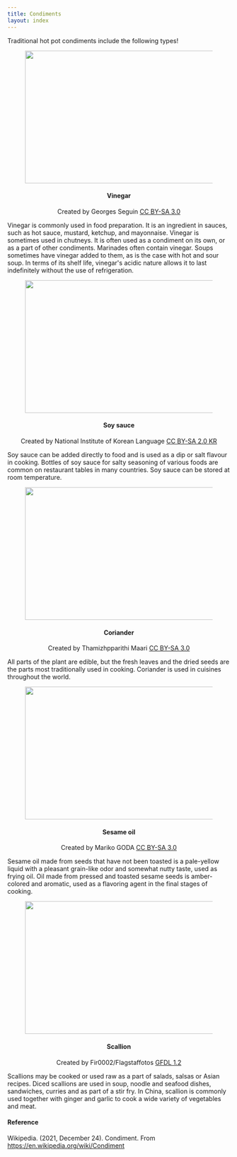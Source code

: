 ```yaml
---
title: Condiments
layout: index
---
```


<p> 
Traditional hot pot condiments include the following types! 
</p>

<figure style="text-align: center">
<img src="https://upload.wikimedia.org/wikipedia/commons/c/c3/Eguilles_20110828_14.jpg" width="425" height="300" />
</figure>

<h4 style="text-align: center"> Vinegar </h4>
<p style="text-align: center">Created by Georges Seguin <a href="https://creativecommons.org/licenses/by-sa/3.0">CC BY-SA 3.0</a></p>
<p>
Vinegar is commonly used in food preparation. It is an ingredient in sauces, such as hot sauce, mustard, ketchup, and mayonnaise. Vinegar is sometimes used in chutneys. It is often used as a condiment on its own, or as a part of other condiments. Marinades often contain vinegar. Soups sometimes have vinegar added to them, as is the case with hot and sour soup. In terms of its shelf life, vinegar's acidic nature allows it to last indefinitely without the use of refrigeration.
</p>

<figure style="text-align: center">
<img src="https://upload.wikimedia.org/wikipedia/commons/6/63/Soy_sauce_2.jpg" width="425" height="300"/>
</figure> <h4 style="text-align: center"> Soy sauce </h4><p style="text-align: center"> Created by National Institute of Korean Language <a href="https://creativecommons.org/licenses/by-sa/2.0/kr/deed.en"> CC BY-SA 2.0 KR </a></p>
<p>
Soy sauce can be added directly to food and is used as a dip or salt flavour in cooking. Bottles of soy sauce for salty seasoning of various foods are common on restaurant tables in many countries. Soy sauce can be stored at room temperature.
</p>

<figure style="text-align: center">
<img src="https://upload.wikimedia.org/wikipedia/commons/5/51/A_scene_of_Coriander_leaves.JPG" width="425" height="300" />
</figure><h4 style="text-align: center">Coriander</h4><p style="text-align: center">Created by Thamizhpparithi Maari <a href="https://creativecommons.org/licenses/by-sa/3.0/">CC BY-SA 3.0</a></p>
<p>
All parts of the plant are edible, but the fresh leaves and the dried seeds are the parts most traditionally used in cooking. Coriander is used in cuisines throughout the world.
</p>

<figure style="text-align: center">
<img src="https://upload.wikimedia.org/wikipedia/commons/0/0a/Sesame_oil.jpg" width="425" height="300" />
</figure><h4 style="text-align: center">Sesame oil</h4><p style="text-align: center">Created by Mariko GODA <a href="https://creativecommons.org/licenses/by-sa/3.0/">CC BY-SA 3.0</a></p>
<p>
Sesame oil made from seeds that have not been toasted is a pale-yellow liquid with a pleasant grain-like odor and somewhat nutty taste, used as frying oil. Oil made from pressed and toasted sesame seeds is amber-colored and aromatic, used as a flavoring agent in the final stages of cooking.
</p>

<figure style="text-align: center">
<img src="https://upload.wikimedia.org/wikipedia/commons/4/41/Spring_onion.jpg" width="425" height="300" />
</figure><h4 style="text-align: center">Scallion</h4><p style="text-align: center">Created by Fir0002/Flagstaffotos <a href="http://www.gnu.org/licenses/old-licenses/fdl-1.2.html">GFDL 1.2</a></p>
<p>
Scallions may be cooked or used raw as a part of salads, salsas or Asian recipes. Diced scallions are used in soup, noodle and seafood dishes, sandwiches, curries and as part of a stir fry. In China, scallion is commonly used together with ginger and garlic to cook a wide variety of vegetables and meat.
</p>

<h4>Reference</h4>
<p>Wikipedia. (2021, December 24). Condiment. From <a href=" https://en.wikipedia.org/wiki/Condiment">https://en.wikipedia.org/wiki/Condiment</a></p>
